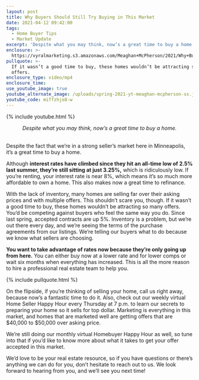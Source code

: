 ```yaml
---
layout: post
title: Why Buyers Should Still Try Buying in This Market
date: 2021-04-12 09:42:00
tags:
  - Home Buyer Tips
  - Market Update
excerpt: 'Despite what you may think, now’s a great time to buy a home.'
enclosure: >-
  https://vyralmarketing.s3.amazonaws.com/Meaghan+McPherson/2021/Why+Buyers+Should+Still+Try+Buying+in+This+Market.mp4
pullquote: >-
  If it wasn’t a good time to buy, these homes wouldn’t be attracting so many
  offers.
enclosure_type: video/mp4
enclosure_time:
use_youtube_image: true
youtube_alternate_image: /uploads/spring-2021-yt-meaghan-mcpherson-ss.jpg
youtube_code: miffzhjo8-w
---
```

{% include youtube.html %}

<center><em>Despite what you may think, now&rsquo;s a great time to buy a home.</em></center>

<center>&nbsp;</center>

Despite the fact that we’re in a strong seller’s market here in Minneapolis, it’s a great time to buy a home.&nbsp;

Although **interest rates have climbed since they hit an all-time low of 2.5% last summer, they’re still sitting at just 3.25%,** which is ridiculously low. If you’re renting, your interest rate is near 8%, which means it’s so much more affordable to own a home. This also makes now a great time to refinance.&nbsp;

With the lack of inventory, many homes are selling far over their asking prices and with multiple offers. This shouldn’t scare you, though. If it wasn’t a good time to buy, these homes wouldn’t be attracting so many offers. You’d be competing against buyers who feel the same way you do. Since last spring, accepted contracts are up 5%. Inventory is a problem, but we’re out there every day, and we’re seeing the terms of the purchase agreements from our listings. We’re telling our buyers what to do because we know what sellers are choosing.&nbsp;

**You want to take advantage of rates now because they’re only going up from here.** You can either buy now at a lower rate and for lower comps or wait six months when everything has increased. This is all the more reason to hire a professional real estate team to help you.&nbsp;

{% include pullquote.html %}

On the flipside, if you’re thinking of selling your home, call us right away, because now’s a fantastic time to do it. Also, check out our weekly virtual Home Seller Happy Hour every Thursday at 7 p.m. to learn our secrets to preparing your home so it sells for top dollar. Marketing is everything in this market, and homes that are marketed well are getting offers that are $40,000 to $50,000 over asking price.&nbsp;

We’re still doing our monthly virtual Homebuyer Happy Hour as well, so tune into that if you’d like to know more about what it takes to get your offer accepted in this market.&nbsp;

We’d love to be your real estate resource, so if you have questions or there’s anything we can do for you, don’t hesitate to reach out to us. We look forward to hearing from you, and we’ll see you next time\!
